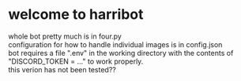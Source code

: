 # welcome to harribot
whole bot pretty much is in four.py<br />
configuration for how to handle individual images is in config.json<br/>
bot requires a file ".env" in the working directory with the contents of "DISCORD_TOKEN = ..." to work properly.<br />
this verion has not been tested??<br />
